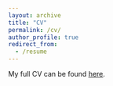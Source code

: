 ```yaml
---
layout: archive
title: "CV"
permalink: /cv/
author_profile: true
redirect_from:
  - /resume
---
```


My full CV can be found <u>[here](gabegomes.github.io/files/GGomes_CV_Mar_2018__.pdf)</u>. 
